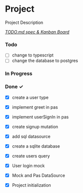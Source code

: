 # Project

Project Description

<em>[TODO.md spec & Kanban Board](https://bit.ly/3fCwKfM)</em>

### Todo

- [ ] change to typescript  
- [ ] change the database to postgres  

### In Progress


### Done ✓

- [x] create a user type  
- [x] implement greet in pas  
- [x] implement userSignIn in pas  
- [x] create signup mutation  
- [x] add sql datasource  
- [x] create a sqlite database  
- [x] create users query  
- [x] User login mock  
- [x] Mock and Pas DataSource  
- [x] Project initialization  

